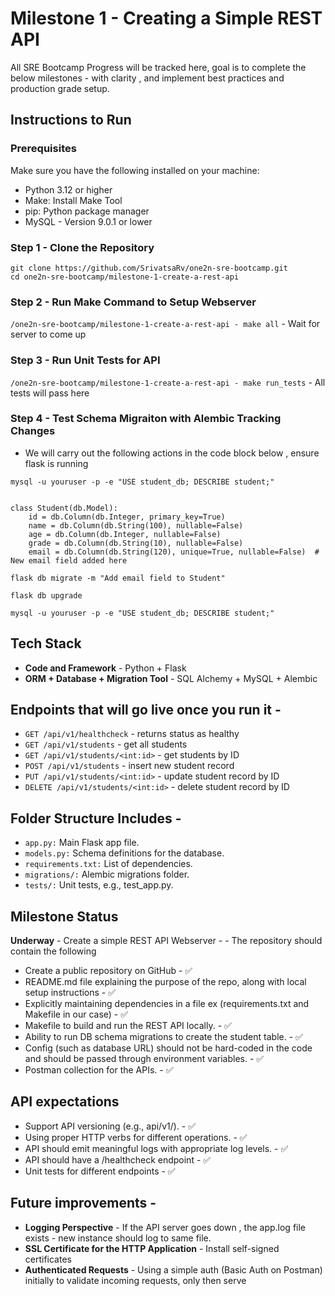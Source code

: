 # Milestone 1 - Creating a Simple REST API
All SRE Bootcamp Progress will be tracked here, goal is to complete the below milestones - with clarity , and implement best practices and production grade setup. 

## Instructions to Run 
### Prerequisites
Make sure you have the following installed on your machine:

- Python 3.12 or higher
- Make: Install Make Tool 
- pip: Python package manager
- MySQL - Version 9.0.1 or lower

### Step 1 - Clone the Repository 
`git clone https://github.com/SrivatsaRv/one2n-sre-bootcamp.git`\
`cd one2n-sre-bootcamp/milestone-1-create-a-rest-api`

### Step 2 - Run Make Command to Setup Webserver
`/one2n-sre-bootcamp/milestone-1-create-a-rest-api - make all` - Wait for server to come up

### Step 3 - Run Unit Tests for API 
`/one2n-sre-bootcamp/milestone-1-create-a-rest-api - make run_tests` - All tests will pass here

### Step 4 - Test Schema Migraiton with Alembic Tracking Changes
- We will carry out the following actions in the code block below , ensure flask is running

```
mysql -u youruser -p -e "USE student_db; DESCRIBE student;"


class Student(db.Model):
    id = db.Column(db.Integer, primary_key=True)
    name = db.Column(db.String(100), nullable=False)
    age = db.Column(db.Integer, nullable=False)
    grade = db.Column(db.String(10), nullable=False)
    email = db.Column(db.String(120), unique=True, nullable=False)  # New email field added here

flask db migrate -m "Add email field to Student" 

flask db upgrade

mysql -u youruser -p -e "USE student_db; DESCRIBE student;"
```


## Tech Stack
- **Code and Framework** - Python + Flask
- **ORM + Database + Migration Tool**  - SQL Alchemy + MySQL + Alembic 


## Endpoints that will go live once you run it - 
- `GET /api/v1/healthcheck` - returns status as healthy
- `GET /api/v1/students` - get all students
- `GET /api/v1/students/<int:id>` - get students by ID
- `POST /api/v1/students` - insert new student record
- `PUT /api/v1/students/<int:id>` - update student record by ID
- `DELETE /api/v1/students/<int:id>` - delete student record by ID

## Folder Structure Includes - 
- `app.py:` Main Flask app file.
- `models.py:` Schema definitions for the database.
- `requirements.txt:` List of dependencies.
- `migrations/:` Alembic migrations folder.
- `tests/:` Unit tests, e.g., test_app.py.

## Milestone Status 
**Underway** - Create a simple REST API Webserver - - The repository should contain the following
- Create a public repository on GitHub - ✅
- README.md file explaining the purpose of the repo, along with local setup instructions - ✅
- Explicitly maintaining dependencies in a file ex (requirements.txt and Makefile in our case) - ✅
- Makefile to build and run the REST API locally. - ✅
- Ability to run DB schema migrations to create the student table. - ✅
- Config (such as database URL) should not be hard-coded in the code and should be passed through   environment variables. - ✅
- Postman collection for the APIs. - ✅

## API expectations
- Support API versioning (e.g., api/v1/<resource>). - ✅
- Using proper HTTP verbs for different operations. - ✅
- API should emit meaningful logs with appropriate log levels. - ✅
- API should have a /healthcheck endpoint - ✅
- Unit tests for different endpoints - ✅


## Future improvements - 
- **Logging Perspective** - If the API server goes down , the app.log file exists - new instance should log to same file. 
- **SSL Certificate for the HTTP Application** - Install self-signed certificates
- **Authenticated Requests** - Using a simple auth (Basic Auth on Postman) initially to validate incoming requests, only then serve